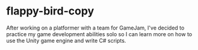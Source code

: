 # flappy-bird-copy
After working on a platformer with a team for GameJam, I've decided to practice my game development abilities solo so I can learn more on how to use the Unity game engine and write C# scripts.
